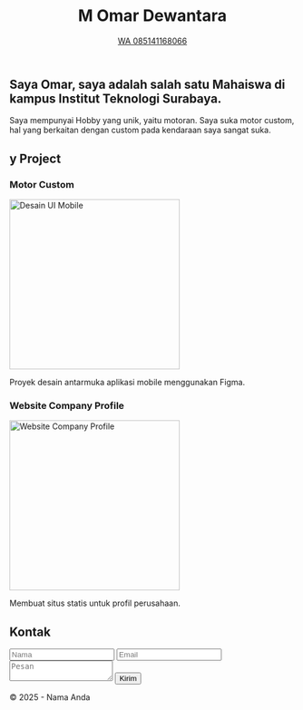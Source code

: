 <!DOCTYPE html>
<html lang="id">
<head>
  <meta charset="UTF-8" />
  <meta name="viewport" content="width=device-width, initial-scale=1.0" />
  <link rel="stylesheet" href="style.css" />
</head>
<body>
  <header>
    <h1>M Omar Dewantara</h1>
    <nav>
      <a href="#about"></a>
      <a href="#My Project"></a>
      <a href="#contact">WA 085141168066</a>
    </nav>
  </header>

  <section id="about">
    <h2>Saya Omar, saya adalah salah satu Mahaiswa di kampus Institut Teknologi Surabaya.</h2>
    <p>Saya mempunyai Hobby yang unik, yaitu motoran. Saya suka motor custom, hal yang berkaitan dengan custom pada kendaraan saya sangat suka.</p>
  </section>

  <section id="My Project">
  <h2>y Project</h2>

  <div class="My Project">
    <h3>Motor Custom</h3>
    <img src="images/.gitkeep.jpg" alt="Desain UI Mobile" width="300" />
    <p>Proyek desain antarmuka aplikasi mobile menggunakan Figma.</p>
  </div>

  <div class="project">
    <h3>Website Company Profile</h3>
    <img src="images/proyek2.jpg" alt="Website Company Profile" width="300" />
    <p>Membuat situs statis untuk profil perusahaan.</p>
  </div>
</section>


  <section id="contact">
    <h2>Kontak</h2>
    <form>
      <input type="text" placeholder="Nama" required />
      <input type="email" placeholder="Email" required />
      <textarea placeholder="Pesan" required></textarea>
      <button type="submit">Kirim</button>
    </form>
  </section>

  <footer>
    <p>&copy; 2025 - Nama Anda</p>
  </footer>
</body>
</html>

